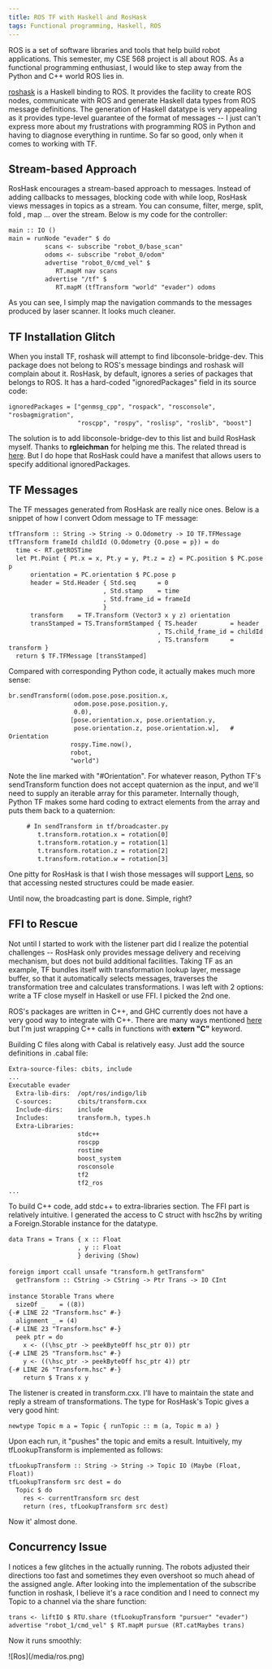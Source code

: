 ```yaml
---
title: ROS TF with Haskell and RosHask
tags: Functional programming, Haskell, ROS
---
```

ROS is a set of software libraries and tools that help build robot
applications. This semester, my CSE 568 project is all about ROS. As a
functional programming enthusiast, I would like to step away from the
Python and C++ world ROS lies in.

[roshask](https://hackage.haskell.org/package/roshask) is a Haskell
binding to ROS. It provides the facility to create ROS nodes,
communicate with ROS and generate Haskell data types from ROS message
definitions. The generation of Haskell datatype is very appealing as
it provides type-level guarantee of the format of messages -- I just
can't express more about my frustrations with programming ROS in
Python and having to diagnose everything in runtime. So far so good,
only when it comes to working with TF.

<!--more-->
## Stream-based Approach
RosHask encourages a stream-based approach to messages. Instead of
adding callbacks to messages, blocking code with while loop, RosHask
views messages in topics as a stream. You can consume, filter, merge,
split, fold , map ... over the stream. Below is my code for the
controller:

~~~ {#mycode .haskell}
main :: IO ()
main = runNode "evader" $ do
          scans <- subscribe "robot_0/base_scan"
          odoms <- subscribe "robot_0/odom"
          advertise "robot_0/cmd_vel" $
             RT.mapM nav scans
          advertise "/tf" $
             RT.mapM (tfTransform "world" "evader") odoms
~~~

As you can see, I simply map the navigation commands to the messages
produced by laser scanner. It looks much cleaner.

## TF Installation Glitch
When you install TF, roshask will attempt to find
libconsole-bridge-dev. This package does not belong to ROS's message
bindings and roshask will complain about it. RosHask, by default,
ignores a series of packages that belongs to ROS. It has a hard-coded
"ignoredPackages" field in its source code:

~~~ {#mycode .haskell}
ignoredPackages = ["genmsg_cpp", "rospack", "rosconsole", "rosbagmigration",
                   "roscpp", "rospy", "roslisp", "roslib", "boost"]
~~~

The solution is to add libconsole-bridge-dev to this list and build
RosHask myself. Thanks to __rgleichman__ for helping me this. The
related thread is
[here](https://github.com/acowley/roshask/issues/31). But I do hope
that RosHask could have a manifest that allows users to specify
additional ignoredPackages.

## TF Messages
The TF messages generated from RosHask are really nice ones. Below is
a snippet of how I convert Odom message to TF message:

~~~{#mycode .haskell}
tfTransform :: String -> String -> O.Odometry -> IO TF.TFMessage
tfTransform frameId childId (O.Odometry {O.pose = p}) = do
  time <- RT.getROSTime
  let Pt.Point { Pt.x = x, Pt.y = y, Pt.z = z} = PC.position $ PC.pose p
      orientation = PC.orientation $ PC.pose p
      header = Std.Header { Std.seq      = 0
                          , Std.stamp    = time
                          , Std.frame_id = frameId
                          }
      transform    = TF.Transform (Vector3 x y z) orientation
      transStamped = TS.TransformStamped { TS.header         = header
                                         , TS.child_frame_id = childId
                                         , TS.transform      = transform }
  return $ TF.TFMessage [transStamped]
~~~

Compared with corresponding Python code, it actually makes much more
sense:

~~~ {#mycode .python}
br.sendTransform((odom.pose.pose.position.x,
                  odom.pose.pose.position.y,
                  0.0),
                 [pose.orientation.x, pose.orientation.y,
                  pose.orientation.z, pose.orientation.w],   # Orientation
                 rospy.Time.now(),
                 robot,
                 "world")
~~~

Note the line marked with "#Orientation". For whatever reason,
Python TF's sendTransform function does not accept quaternion as the
input, and we'll need to supply an iterable array for this
parameter. Internally though, Python TF makes some hard coding to
extract elements from the array and puts them back to a quaternion:

~~~ {#mycode .python}
     # In sendTransform in tf/broadcaster.py
        t.transform.rotation.x = rotation[0]
        t.transform.rotation.y = rotation[1]
        t.transform.rotation.z = rotation[2]
        t.transform.rotation.w = rotation[3]
~~~

One pitty for RosHask is that I wish those messages will support
[Lens](https://hackage.haskell.org/package/lens), so that accessing
nested structures could be made easier.

Until now, the broadcasting part is done. Simple, right?

## FFI to Rescue
Not until I started to work with the listener part did I realize the
potential challenges -- RosHask only provides message delivery and
receiving mechanism, but does not build additional facilities. Taking
TF as an example, TF bundles itself with transformation lookup layer,
message buffer, so that it automatically selects messages, traverses
the transformation tree and calculates transformations. I was left
with 2 options: write a TF close myself in Haskell or use FFI. I
picked the 2nd one.

ROS's packages are written in C++, and GHC currently does not have a
very good way to integrate with C++. There are many ways mentioned
[here](https://wiki.haskell.org/CPlusPlus_from_Haskell) but I'm
just wrapping C++ calls in functions with __extern "C"__ keyword.

Building C files along with Cabal is relatively easy. Just add the
source definitions in .cabal file:

~~~ {#mycode .cabal}
Extra-source-files: cbits, include
...
Executable evader
  Extra-lib-dirs:  /opt/ros/indigo/lib
  C-sources:       cbits/transform.cxx
  Include-dirs:    include
  Includes:        transform.h, types.h
  Extra-Libraries:
                   stdc++
                   roscpp
                   rostime
                   boost_system
                   rosconsole
                   tf2
                   tf2_ros
...
~~~

To build C++ code, add stdc++ to extra-libraries section. The FFI part
is relatively intuitive. I generated the access to C struct with
hsc2hs by writing a Foreign.Storable instance for the datatype.

~~~{#mycode .haskell}
data Trans = Trans { x :: Float
                   , y :: Float
                   } deriving (Show)

foreign import ccall unsafe "transform.h getTransform"
  getTransform :: CString -> CString -> Ptr Trans -> IO CInt

instance Storable Trans where
  sizeOf _    = ((8))
{-# LINE 22 "Transform.hsc" #-}
  alignment _ = (4)
{-# LINE 23 "Transform.hsc" #-}
  peek ptr = do
    x <- ((\hsc_ptr -> peekByteOff hsc_ptr 0)) ptr
{-# LINE 25 "Transform.hsc" #-}
    y <- ((\hsc_ptr -> peekByteOff hsc_ptr 4)) ptr
{-# LINE 26 "Transform.hsc" #-}
    return $ Trans x y
~~~

The listener is created in transform.cxx. I'll have to maintain the
state and reply a stream of transformations. The type for RosHask's
Topic gives a very good hint:

~~~{#mycode .haskell}
newtype Topic m a = Topic { runTopic :: m (a, Topic m a) }
~~~

Upon each run, it "pushes" the topic and emits a result. Intuitively, my
tfLookupTransform is implemented as follows:

~~~{#mycode .haskell}
tfLookupTransform :: String -> String -> Topic IO (Maybe (Float, Float))
tfLookupTransform src dest = do
  Topic $ do
    res <- currentTransform src dest
    return (res, tfLookupTransform src dest)
~~~

Now it' almost done.

## Concurrency Issue
I notices a few glitches in the actually running. The robots adjusted
their directions too fast and sometimes they even overshoot so much
ahead of the assigned angle. After looking into the implementation of
the subscribe function in roshask, I believe it's a race condition and
I need to connect my Topic to a channel via the share function:

~~~ {#mycode .haskell}
trans <- liftIO $ RTU.share (tfLookupTransform "pursuer" "evader")
advertise "robot_1/cmd_vel" $ RT.mapM pursue (RT.catMaybes trans)
~~~

Now it runs smoothly:

<span class="img-medium-post">
![Ros](/media/ros.png)
</span>

